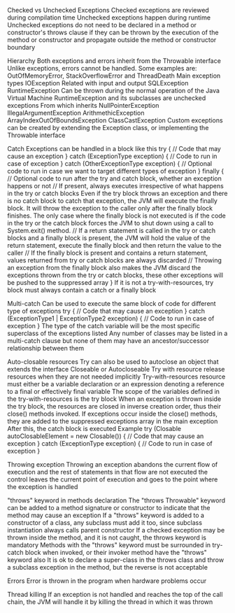 Checked vs Unchecked Exceptions
  Checked exceptions are reviewed during compilation time
  Unchecked exceptions happen during runtime
    Unchecked exceptions do not need to be declared in a method or constructor's throws clause 
      if they can be thrown by the execution of the method or constructor and propagate outside the method or constructor boundary

Hierarchy 
  Both exceptions and errors inherit from the Throwable interface
  Unlike exceptions, errors cannot be handled. Some examples are: OutOfMemoryError, StackOverflowError and ThreadDeath
  Main exception types
    IOException
      Related with input and output
    SQLException
    RuntimeException
      Can be thrown during the normal operation of the Java Virtual Machine
      RuntimeException and its subclasses are unchecked exceptions
      From which inherits 
        NullPointerException
        IllegalArgumentException
        ArithmethicException
        ArrayIndexOutOfBoundsException
        ClassCastException
  Custom exceptions can be created by extending the Exception class, or implementing the Throwable interface

Catch
  Exceptions can be handled in a block like this
    try {
      // Code that may cause an exception
    } catch (ExceptionType exception) {
      // Code to run in case of exception
    } catch (OtherExceptionType exception) {
      // Optional code to run in case we want to target different types of exception
    } finally {
      // Optional code to run after the try and catch block, whether an exception happens or not
      // If present, always executes irrespective of what happens in the try or catch blocks
          Even if the try block throws an exception and there is no catch block to catch that exception, the JVM will execute the finally block.
          It will throw the exception to the caller only after the finally block finishes. 
          The only case where the finally block is not executed is if the code in the try or the catch block forces the JVM to shut down using a call to System.exit() method.
      // If a return statement is called in the try or catch blocks and a finally block is present,
          the JVM will hold the value of the return statement, execute the finally block and then return the value to the caller
      // If the finally block is present and contains a return statement, 
          values returned from try or catch blocks are always discarded
      // Throwing an exception from the finally block also makes the JVM discard the exceptions thrown from the try or catch blocks, 
          these other exceptions will be pushed to the suppressed array
    }
  If it is not a try-with-resources, try block must always contain a catch or a finally block

Multi-catch
  Can be used to execute the same block of code for different type of exceptions
    try {
      // Code that may cause an exception
    } catch (ExceptionType1 | ExceptionType2 exception) {
      // Code to run in case of exception
    }
  The type of the catch variable will be the most specific superclass of the exceptions listed
  Any number of classes may be listed in a multi-catch clause but none of them may have an
    ancestor/successor relationship between them

Auto-closable resources
  Try can also be used to autoclose an object that extends the interface Closeable or Autocloseable
  Try with resource release resources when they are not needed implicitly
  Try-with-resources resource must either be a variable declaration 
    or an expression denoting a reference to a final or effectively final variable
  The scope of the variables defined in the try-with-resources is the try block
  When an exception is thrown inside the try block, 
    the resources are closed in inverse creation order, thus their close() methods invoked.
    If exceptions occur inside the close() methods, they are added to the suppressed exceptions array in the main exception
    After this, the catch block is executed
  Example
    try (Closable autoClosableElement = new Closable()) {
      // Code that may cause an exception
    } catch (ExceptionType exception) {
      // Code to run in case of exception
    }

Throwing exception
  Throwing an exception abandons the current flow of execution and the rest of statements in that flow are not executed
    the control leaves the current point of execution and goes to the point where the exception is handled

"throws" keyword in methods declaration
  The "throws Throwable" keyword can be added to a method signature or constructor
    to indicate that the method may cause an exception
  If a "throws" keyword is added to a constructor of a class, 
    any subclass must add it too, since subclass instantiation always calls parent constructor
  If a checked exception may be thrown inside the method, and it is not caught, the throws keyword is mandatory
  Methods with the "throws" keyword must be surrounded in try-catch block when invoked, 
    or their invoker method have the "throws" keyword also
  It is ok to declare a super-class in the throws class 
    and throw a subclass exception in the method, but the reverse is not acceptable

Errors
  Error is thrown in the program when hardware problems occur

Thread killing
    If an exception is not handled and reaches the top of the call chain, 
      the JVM will handle it by killing the thread in which it was thrown